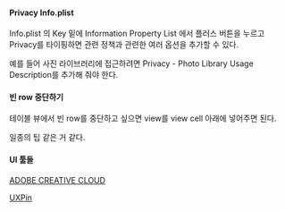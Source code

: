 #### Privacy Info.plist

Info.plist 의 Key 밑에 Information Property List 에서 플러스 버튼을 누르고 Privacy를 타이핑하면 관련 정책과 관련한 여러 옵션을 추가할 수 있다. 

예를 들어 사진 라이브러리에 접근하려면 Privacy - Photo Library Usage Description를 추가해 줘야 한다.

#### 빈 row 중단하기

테이블 뷰에서 빈 row를 중단하고 싶으면 view를 view cell 아래에 넣어주면 된다.

일종의 팁 같은 거 같다.

#### UI 툴들

[ADOBE CREATIVE CLOUD](http://www.adobe.com/kr/creativecloud/catalog/desktop.html?promoid=KSPAJ)

[UXPin](https://app.uxpin.com)